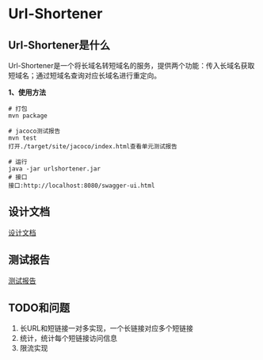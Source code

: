 # Url-Shortener

## Url-Shortener是什么
Url-Shortener是一个将长域名转短域名的服务，提供两个功能：传入长域名获取短域名；通过短域名查询对应长域名进行重定向。

**1、使用方法**
```
# 打包
mvn package

# jacoco测试报告
mvn test
打开./target/site/jacoco/index.html查看单元测试报告

# 运行
java -jar urlshortener.jar
# 接口
接口:http://localhost:8080/swagger-ui.html
```

## 设计文档
[设计文档](./doc/01-design.md)

## 测试报告
[测试报告](./doc/02-test.md)


## TODO和问题
1. 长URL和短链接一对多实现，一个长链接对应多个短链接
2. 统计，统计每个短链接访问信息
3. 限流实现
